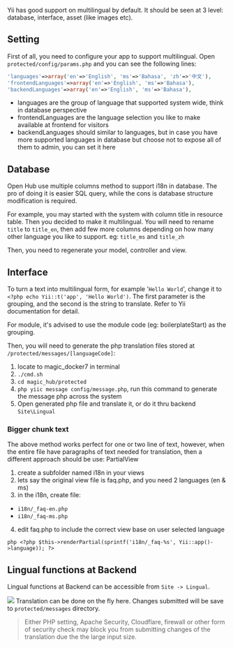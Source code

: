 Yii has good support on multilingual by default. It should be seen at 3 level: database, interface, asset (like images etc).

## Setting
First of all, you need to configure your app to support multilingual. 
Open `protected/config/params.php` and you can see the following lines:
``` php
'languages'=>array('en'=>'English', 'ms'=>'Bahasa', 'zh'=>'中文'),
'frontendLanguages'=>array('en'=>'English', 'ms'=>'Bahasa'),
'backendLanguages'=>array('en'=>'English', 'ms'=>'Bahasa'), 
```
* languages are the group of language that supported system wide, think in database perspective
* frontendLanguages are the language selection you like to make available at frontend for visitors
* backendLanguages should similar to languages, but in case you have more supported languages in database but choose not to expose all of them to admin, you can set it here

## Database
Open Hub use multiple columns method to support i18n in database. The pro of doing it is easier SQL query, while the cons is database structure modification is required.

For example, you may started with the system with column title in resource table. Then you decided to make it multilingual. You will need to rename `title` to `title_en`, then add few more columns depending on how many other language you like to support. eg: `title_ms` and `title_zh`

Then, you need to regenerate your model, controller and view. 


## Interface
To turn a text into multilingual form, for example '`Hello World`', change it to `<?php echo Yii::t('app', 'Hello World')`. The first parameter is the grouping, and the second is the string to translate. Refer to Yii documentation for detail.

For module, it's advised to use the module code (eg: boilerplateStart) as the grouping. 

Then, you will need to generate the php translation files stored at `/protected/messages/[languageCode]`:

1. locate to magic_docker7 in terminal
1. `./cmd.sh`
1. `cd magic_hub/protected`
1. `php yiic message config/message.php`, run this command to generate the message php across the system
1. Open generated php file and translate it, or do it thru backend `Site\Lingual`

### Bigger chunk text
The above method works perfect for one or two line of text, however, when the entire file have paragraphs of text needed for translation, then a different approach should be use: PartialView

1. create a subfolder named i18n in your views
2. lets say the original view file is faq.php, and you need 2 languages (en & ms)
3. in the i18n, create file:
  * `i18n/_faq-en.php`
  * `i18n/_faq-ms.php`
4. edit faq.php to include the correct view base on user selected language 

```php <?php $this->renderPartial(sprintf('i18n/_faq-%s', Yii::app()->language)); ?> ```

## Lingual functions at Backend
Lingual functions at Backend can be accessible from `Site -> Lingual`.

![](https://user-images.githubusercontent.com/5336690/82628020-4c395880-9c1e-11ea-8eea-47e6d28267b4.png)
Translation can be done on the fly here. Changes submitted will be save to `protected/messages` directory.

> Either PHP setting, Apache Security, Cloudflare, firewall or other form of security check may block you from submitting changes of the translation due the the large input size.